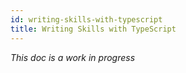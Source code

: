 ```yaml
---
id: writing-skills-with-typescript
title: Writing Skills with TypeScript
---
```


*This doc is a work in progress*
